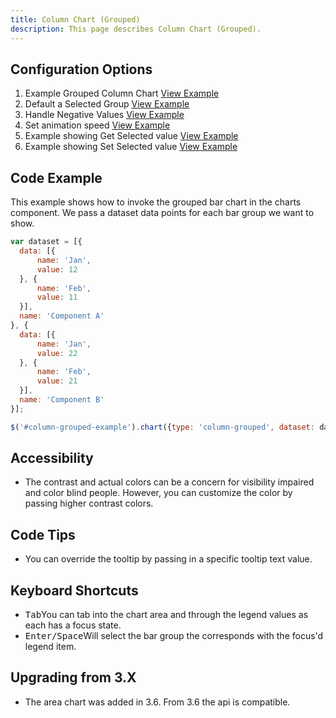 ```yaml
---
title: Column Chart (Grouped)
description: This page describes Column Chart (Grouped).
---
```


## Configuration Options

1. Example Grouped Column Chart [View Example]( ../components/column-grouped/example-index)
2. Default a Selected Group [View Example]( ../components/column-grouped/example-selected)
3. Handle Negative Values [View Example]( ../components/column-grouped/example-negative-value)
4. Set animation speed [View Example]( ../components/column-grouped/example-animation)
5. Example showing Get Selected value [View Example]( ../components/column-grouped/example-get-selected)
6. Example showing Set Selected value [View Example]( ../components/column-grouped/example-set-selected)

## Code Example

This example shows how to invoke the grouped bar chart in the charts component. We pass a dataset data points for each bar group we want to show.
```javascript
var dataset = [{
  data: [{
      name: 'Jan',
      value: 12
  }, {
      name: 'Feb',
      value: 11
  }],
  name: 'Component A'
}, {
  data: [{
      name: 'Jan',
      value: 22
  }, {
      name: 'Feb',
      value: 21
  }],
  name: 'Component B'
}];

$('#column-grouped-example').chart({type: 'column-grouped', dataset: dataset});
```

## Accessibility

- The contrast and actual colors can be a concern for visibility impaired and color blind people. However, you can customize the color by passing higher contrast colors.


## Code Tips

- You can override the tooltip by passing in a specific tooltip text value.


## Keyboard Shortcuts

- <kbd>Tab</kbd>You can tab into the chart area and through the legend values as each has a focus state.
- <kbd>Enter/Space</kbd>Will select the bar group the corresponds with the focus'd legend item.

## Upgrading from 3.X

-   The area chart was added in 3.6. From 3.6 the api is compatible.

